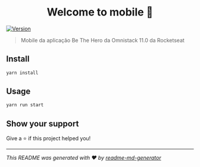 <h1 align="center">Welcome to mobile 👋</h1>
<p>
  <a href="https://www.npmjs.com/package/mobile" target="_blank">
    <img alt="Version" src="https://img.shields.io/npm/v/mobile.svg">
  </a>
</p>

> Mobile da aplicação Be The Hero da Omnistack 11.0 da Rocketseat

## Install

```sh
yarn install
```

## Usage

```sh
yarn run start
```

## Show your support

Give a ⭐️ if this project helped you!

***
_This README was generated with ❤️ by [readme-md-generator](https://github.com/kefranabg/readme-md-generator)_